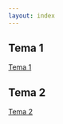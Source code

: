 ```yaml
---
layout: index
---
```



## Tema 1

[Tema 1](https://github.com/makelele29/Ejercicios-IV/blob/gh-pages/Ejercicios/Tema%201)

## Tema 2

[Tema 2](https://github.com/makelele29/Ejercicios-IV/blob/gh-pages/Ejercicios/Tema%202)
